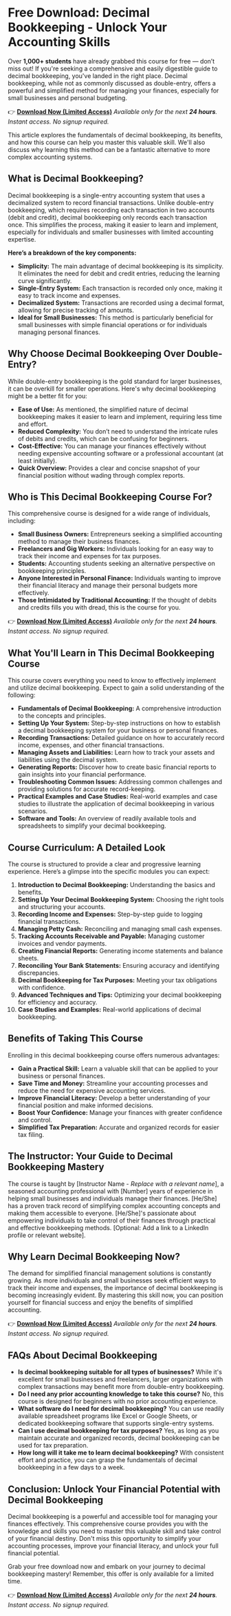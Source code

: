 # Free Download: Decimal Bookkeeping - Unlock Your Accounting Skills

Over **1,000+ students** have already grabbed this course for free — don’t miss out! If you're seeking a comprehensive and easily digestible guide to decimal bookkeeping, you've landed in the right place. Decimal bookkeeping, while not as commonly discussed as double-entry, offers a powerful and simplified method for managing your finances, especially for small businesses and personal budgeting.

👉 **[Download Now (Limited Access)](https://udemywork.com/decimal-bookkeeping)**
_Available only for the next **24 hours**._
_Instant access. No signup required._

This article explores the fundamentals of decimal bookkeeping, its benefits, and how this course can help you master this valuable skill. We'll also discuss why learning this method can be a fantastic alternative to more complex accounting systems.

## What is Decimal Bookkeeping?

Decimal bookkeeping is a single-entry accounting system that uses a decimalized system to record financial transactions. Unlike double-entry bookkeeping, which requires recording each transaction in two accounts (debit and credit), decimal bookkeeping only records each transaction once. This simplifies the process, making it easier to learn and implement, especially for individuals and smaller businesses with limited accounting expertise.

**Here’s a breakdown of the key components:**

*   **Simplicity:** The main advantage of decimal bookkeeping is its simplicity. It eliminates the need for debit and credit entries, reducing the learning curve significantly.
*   **Single-Entry System:** Each transaction is recorded only once, making it easy to track income and expenses.
*   **Decimalized System:** Transactions are recorded using a decimal format, allowing for precise tracking of amounts.
*   **Ideal for Small Businesses:** This method is particularly beneficial for small businesses with simple financial operations or for individuals managing personal finances.

## Why Choose Decimal Bookkeeping Over Double-Entry?

While double-entry bookkeeping is the gold standard for larger businesses, it can be overkill for smaller operations. Here's why decimal bookkeeping might be a better fit for you:

*   **Ease of Use:** As mentioned, the simplified nature of decimal bookkeeping makes it easier to learn and implement, requiring less time and effort.
*   **Reduced Complexity:** You don’t need to understand the intricate rules of debits and credits, which can be confusing for beginners.
*   **Cost-Effective:** You can manage your finances effectively without needing expensive accounting software or a professional accountant (at least initially).
*   **Quick Overview:** Provides a clear and concise snapshot of your financial position without wading through complex reports.

## Who is This Decimal Bookkeeping Course For?

This comprehensive course is designed for a wide range of individuals, including:

*   **Small Business Owners:** Entrepreneurs seeking a simplified accounting method to manage their business finances.
*   **Freelancers and Gig Workers:** Individuals looking for an easy way to track their income and expenses for tax purposes.
*   **Students:** Accounting students seeking an alternative perspective on bookkeeping principles.
*   **Anyone Interested in Personal Finance:** Individuals wanting to improve their financial literacy and manage their personal budgets more effectively.
*   **Those Intimidated by Traditional Accounting:** If the thought of debits and credits fills you with dread, this is the course for you.

👉 **[Download Now (Limited Access)](https://udemywork.com/decimal-bookkeeping)**
_Available only for the next **24 hours**._
_Instant access. No signup required._

## What You'll Learn in This Decimal Bookkeeping Course

This course covers everything you need to know to effectively implement and utilize decimal bookkeeping. Expect to gain a solid understanding of the following:

*   **Fundamentals of Decimal Bookkeeping:** A comprehensive introduction to the concepts and principles.
*   **Setting Up Your System:** Step-by-step instructions on how to establish a decimal bookkeeping system for your business or personal finances.
*   **Recording Transactions:** Detailed guidance on how to accurately record income, expenses, and other financial transactions.
*   **Managing Assets and Liabilities:** Learn how to track your assets and liabilities using the decimal system.
*   **Generating Reports:** Discover how to create basic financial reports to gain insights into your financial performance.
*   **Troubleshooting Common Issues:** Addressing common challenges and providing solutions for accurate record-keeping.
*   **Practical Examples and Case Studies:** Real-world examples and case studies to illustrate the application of decimal bookkeeping in various scenarios.
*   **Software and Tools:** An overview of readily available tools and spreadsheets to simplify your decimal bookkeeping.

## Course Curriculum: A Detailed Look

The course is structured to provide a clear and progressive learning experience. Here’s a glimpse into the specific modules you can expect:

1.  **Introduction to Decimal Bookkeeping:** Understanding the basics and benefits.
2.  **Setting Up Your Decimal Bookkeeping System:** Choosing the right tools and structuring your accounts.
3.  **Recording Income and Expenses:** Step-by-step guide to logging financial transactions.
4.  **Managing Petty Cash:** Reconciling and managing small cash expenses.
5.  **Tracking Accounts Receivable and Payable:** Managing customer invoices and vendor payments.
6.  **Creating Financial Reports:** Generating income statements and balance sheets.
7.  **Reconciling Your Bank Statements:** Ensuring accuracy and identifying discrepancies.
8.  **Decimal Bookkeeping for Tax Purposes:** Meeting your tax obligations with confidence.
9.  **Advanced Techniques and Tips:** Optimizing your decimal bookkeeping for efficiency and accuracy.
10. **Case Studies and Examples:** Real-world applications of decimal bookkeeping.

## Benefits of Taking This Course

Enrolling in this decimal bookkeeping course offers numerous advantages:

*   **Gain a Practical Skill:** Learn a valuable skill that can be applied to your business or personal finances.
*   **Save Time and Money:** Streamline your accounting processes and reduce the need for expensive accounting services.
*   **Improve Financial Literacy:** Develop a better understanding of your financial position and make informed decisions.
*   **Boost Your Confidence:** Manage your finances with greater confidence and control.
*   **Simplified Tax Preparation:** Accurate and organized records for easier tax filing.

## The Instructor: Your Guide to Decimal Bookkeeping Mastery

The course is taught by [Instructor Name - *Replace with a relevant name*], a seasoned accounting professional with [Number] years of experience in helping small businesses and individuals manage their finances. [He/She] has a proven track record of simplifying complex accounting concepts and making them accessible to everyone. [He/She]'s passionate about empowering individuals to take control of their finances through practical and effective bookkeeping methods. [Optional: Add a link to a LinkedIn profile or relevant website].

## Why Learn Decimal Bookkeeping Now?

The demand for simplified financial management solutions is constantly growing. As more individuals and small businesses seek efficient ways to track their income and expenses, the importance of decimal bookkeeping is becoming increasingly evident. By mastering this skill now, you can position yourself for financial success and enjoy the benefits of simplified accounting.

👉 **[Download Now (Limited Access)](https://udemywork.com/decimal-bookkeeping)**
_Available only for the next **24 hours**._
_Instant access. No signup required._

## FAQs About Decimal Bookkeeping

*   **Is decimal bookkeeping suitable for all types of businesses?** While it's excellent for small businesses and freelancers, larger organizations with complex transactions may benefit more from double-entry bookkeeping.
*   **Do I need any prior accounting knowledge to take this course?** No, this course is designed for beginners with no prior accounting experience.
*   **What software do I need for decimal bookkeeping?** You can use readily available spreadsheet programs like Excel or Google Sheets, or dedicated bookkeeping software that supports single-entry systems.
*   **Can I use decimal bookkeeping for tax purposes?** Yes, as long as you maintain accurate and organized records, decimal bookkeeping can be used for tax preparation.
*   **How long will it take me to learn decimal bookkeeping?** With consistent effort and practice, you can grasp the fundamentals of decimal bookkeeping in a few days to a week.

## Conclusion: Unlock Your Financial Potential with Decimal Bookkeeping

Decimal bookkeeping is a powerful and accessible tool for managing your finances effectively. This comprehensive course provides you with the knowledge and skills you need to master this valuable skill and take control of your financial destiny. Don't miss this opportunity to simplify your accounting processes, improve your financial literacy, and unlock your full financial potential.

Grab your free download now and embark on your journey to decimal bookkeeping mastery! Remember, this offer is only available for a limited time.

👉 **[Download Now (Limited Access)](https://udemywork.com/decimal-bookkeeping)**
_Available only for the next **24 hours**._
_Instant access. No signup required._
